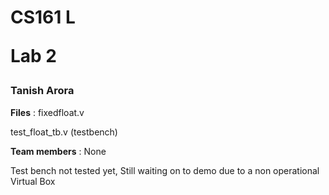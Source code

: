 <h1><b>CS161 L</b>
<p>Lab 2</p></h1>
<h3>Tanish Arora</h3>
<p><b>Files</b> : fixedfloat.v </p>
       <p> test_float_tb.v (testbench)
</p>
<p><b>Team members</b> :  None </p>
<p>Test bench not tested yet, Still waiting on to demo due to a non operational Virtual Box
</p>

